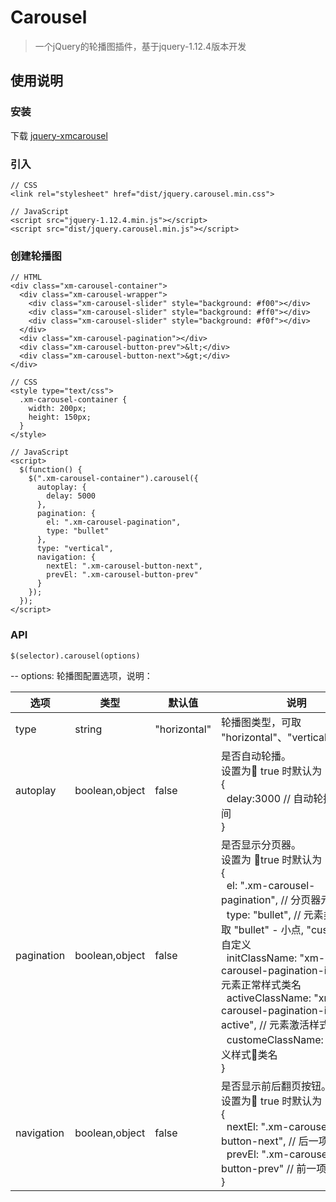 # Carousel

>一个jQuery的轮播图插件，基于jquery-1.12.4版本开发

## 使用说明

### 安装

下载 [jquery-xmcarousel](https://github.com/itrainhub/jquery-xmcarousel/archive/V1.0.0.zip)

### 引入

```
// CSS
<link rel="stylesheet" href="dist/jquery.carousel.min.css">

// JavaScript
<script src="jquery-1.12.4.min.js"></script>
<script src="dist/jquery.carousel.min.js"></script>
```

### 创建轮播图

```
// HTML
<div class="xm-carousel-container">
  <div class="xm-carousel-wrapper">
    <div class="xm-carousel-slider" style="background: #f00"></div>
    <div class="xm-carousel-slider" style="background: #ff0"></div>
    <div class="xm-carousel-slider" style="background: #f0f"></div>
  </div>
  <div class="xm-carousel-pagination"></div>
  <div class="xm-carousel-button-prev">&lt;</div>
  <div class="xm-carousel-button-next">&gt;</div>
</div>

// CSS
<style type="text/css">
  .xm-carousel-container {
    width: 200px;
    height: 150px;
  }
</style>

// JavaScript
<script>
  $(function() {
    $(".xm-carousel-container").carousel({
      autoplay: {
        delay: 5000
      },
      pagination: {
        el: ".xm-carousel-pagination",
        type: "bullet"
      },
      type: "vertical",
      navigation: {
        nextEl: ".xm-carousel-button-next",
        prevEl: ".xm-carousel-button-prev"
      }
    });
  });
</script>
```

### API

```
$(selector).carousel(options)
```

-- options: 轮播图配置选项，说明：

|选项|类型|默认值|说明|
|--|--|--|--|
|type|string|"horizontal"|轮播图类型，可取 "horizontal"、"vertical"、"fade"|
|autoplay|boolean,object|false|是否自动轮播。<br>设置为 true 时默认为<br>{<br>&nbsp;&nbsp;delay:3000 // 自动轮播延迟时间<br>}|
|pagination|boolean,object|false|是否显示分页器。<br>设置为 true 时默认为<br>{<br>&nbsp;&nbsp;el: ".xm-carousel-pagination", // 分页器元素<br>&nbsp;&nbsp;type: "bullet", // 元素类型，可取 "bullet" - 小点, "custom" - 自定义<br>&nbsp;&nbsp;initClassName: "xm-carousel-pagination-item", // 元素正常样式类名<br>&nbsp;&nbsp;activeClassName: "xm-carousel-pagination-item-active", // 元素激活样式类名<br>&nbsp;&nbsp;customeClassName: "" // 自定义样式类名<br>}|
|navigation|boolean,object|false|是否显示前后翻页按钮。<br>设置为 true 时默认为<br>{<br>&nbsp;&nbsp;nextEl: ".xm-carousel-button-next", // 后一项按钮元素<br>&nbsp;&nbsp;prevEl: ".xm-carousel-button-prev" // 前一项按钮元素<br>}|
